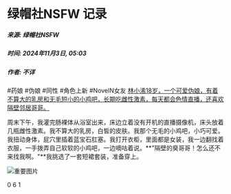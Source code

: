 # 绿帽社NSFW 记录

##### 来源: 绿帽社NSFW
##### 时间: 2024年11月3日, 05:03
##### 作者: 不详

#药娘 #伪娘 #同性 #角色上新 #NovelN女友 
[林小浠18岁，一个可爱伪娘，有着不算大的乳房和无毛短小的小鸡吧，长期吃雌性激素，每天都会色情直播，还喜欢隔壁邻居哥哥。](https://t.me/novelN_bot?start=nid-S53MD-cl_lvmaoshensfw) 

周末下午，我灌完肠裸体从浴室出来，床边立着没有开机的直播摄像机，床头放着几瓶雌性激素。我不算大的乳房，白皙的皮肤。我那个无毛的小鸡吧，小巧可爱。我扭动身体，屁穴里插着蓝宝石肛塞。我打开衣柜，里面都是女装，我一边翻找着衣服，一手拨弄自己软软的小鸡吧，一边嘀咕着说。**"隔壁的臭哥哥！怎么还不来找我啊。"**我挑选了一套短裙套装，准备穿上。

![重要图片](https://mc.yandex.ru/watch/44953966)

0 6 1